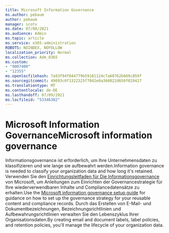 ```yaml
---
title: Microsoft Information Governance
ms.author: pebaum
author: pebaum
manager: scotv
ms.date: 07/08/2021
ms.audience: Admin
ms.topic: article
ms.service: o365-administration
ROBOTS: NOINDEX, NOFOLLOW
localization_priority: Normal
ms.collection: Adm_O365
ms.custom:
- "9007400"
- "12355"
ms.openlocfilehash: 7a93f94f044779b59181124c7a60762b669c859f
ms.sourcegitcommit: 49093c0f1322325f7042e0a368022d650f029427
ms.translationtype: MT
ms.contentlocale: de-DE
ms.lasthandoff: 07/09/2021
ms.locfileid: "53346382"
---
```

# <a name="microsoft-information-governance"></a><span data-ttu-id="5f7f6-102">Microsoft Information Governance</span><span class="sxs-lookup"><span data-stu-id="5f7f6-102">Microsoft information governance</span></span>

<span data-ttu-id="5f7f6-103">Informationsgovernance ist erforderlich, um Ihre Unternehmensdaten zu klassifizieren und wie lange sie aufbewahrt werden.</span><span class="sxs-lookup"><span data-stu-id="5f7f6-103">Information governance is needed to classify your organization data and how long it's retained.</span></span> <span data-ttu-id="5f7f6-104">Verwenden Sie den [Einrichtungsleitfaden für Die Informationsgovernance](https://admin.microsoft.com/AdminPortal/Home#/modernonboarding/migsetupguide) von Microsoft, um Anleitungen zum Einrichten der Governancestrategie für Ihre wiederverwendbaren Inhalte und Compliancedatensätze zu erhalten.</span><span class="sxs-lookup"><span data-stu-id="5f7f6-104">Use the [Microsoft information governance setup guide](https://admin.microsoft.com/AdminPortal/Home#/modernonboarding/migsetupguide) for guidance on how to set up the governance strategy for your reusable content and compliance records.</span></span> <span data-ttu-id="5f7f6-105">Durch das Erstellen von E-Mail- und Dokumentbezeichnungen, Bezeichnungsrichtlinien und Aufbewahrungsrichtlinien verwalten Sie den Lebenszyklus Ihrer Organisationsdaten.</span><span class="sxs-lookup"><span data-stu-id="5f7f6-105">By creating email and document labels, label policies, and retention policies, you'll manage the lifecycle of your organization data.</span></span>

